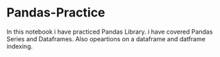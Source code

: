 # Pandas-Practice
In this notebook i have practiced Pandas Library.
i have covered Pandas Series and Dataframes.
Also opeartions on a dataframe and datframe indexing.
